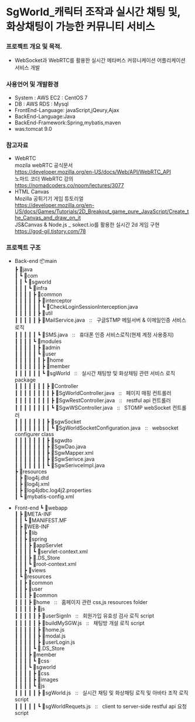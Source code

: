 # SgWorld_캐릭터 조작과 실시간 채팅 및, 화상채팅이 가능한 커뮤니티 서비스

### 프로젝트 개요 및 목적.
- WebSocket과 WebRTC를 활용한 실시간 메타버스 커뮤니케이션 어플리케이션 서비스 개발


### 사용언어 및 개발환경
- System : AWS EC2 : CentOS 7<br>
- DB : AWS RDS : Mysql<br>
- FrontEnd-Language: javaScript,jQeury,Ajax<br>
- BackEnd-Language:Java<br>
- BackEnd-Framework:Spring,mybatis,maven<br>
- was:tomcat 9.0<br>


### 참고자료
- WebRTC<br>
mozila webRTC 공식문서 <br>
https://developer.mozilla.org/en-US/docs/Web/API/WebRTC_API<br>
노마드 코더 WebRTC 강의<br>
https://nomadcoders.co/noom/lectures/3077<br>
- HTML Canvas<br>
Mozilla 공튀기기 게임 튜토리얼<br>
https://developer.mozilla.org/en-US/docs/Games/Tutorials/2D_Breakout_game_pure_JavaScript/Create_the_Canvas_and_draw_on_it<br>
JS&Canvas & Node.js _ sokect.io를 활용한 실시간 2d 게임 구현<br>
https://god-gil.tistory.com/78<br>


### 프로젝트 구조

- Back-end
📦main<br>
 ┣ 📂java<br>
 ┃ ┗ 📂com<br>
 ┃ ┃ ┗ 📂sgworld<br>
 ┃ ┃ ┃ ┗ 📂infra<br>
 ┃ ┃ ┃ ┃ ┣ 📂common<br>
 ┃ ┃ ┃ ┃ ┃ ┣ 📂interceptor<br>
 ┃ ┃ ┃ ┃ ┃ ┃ ┗ 📜CheckLoginSessionInterception.java<br>
 ┃ ┃ ┃ ┃ ┃ ┣ 📂util<br>
 ┃ ┃ ┃ ┃ ┃ ┣ 📜MailService.java &nbsp;&nbsp;::&nbsp;&nbsp; 구글STMP 메일서버 &  이메일인증 서비스 로직 <br>
 ┃ ┃ ┃ ┃ ┃ ┗ 📜SMS.java &nbsp;&nbsp;::&nbsp;&nbsp; 휴대폰 인증 서비스로직(현제 계정 사용중지)<br>
 ┃ ┃ ┃ ┃ ┗ 📂modules<br>
 ┃ ┃ ┃ ┃ ┃ ┣ 📂admin<br>
 ┃ ┃ ┃ ┃ ┃ ┗ 📂user<br>
 ┃ ┃ ┃ ┃ ┃ ┃ ┣ 📂home <br>
 ┃ ┃ ┃ ┃ ┃ ┃ ┣ 📂member<br>
 ┃ ┃ ┃ ┃ ┃ ┃ ┗ 📂sgWorld &nbsp;&nbsp;::&nbsp;&nbsp; 실시간 채팅방 및 화상채팅 관련 서비스 로직 package<br> 
 ┃ ┃ ┃ ┃ ┃ ┃ ┃ ┣ 📂Controller<br>
 ┃ ┃ ┃ ┃ ┃ ┃ ┃ ┃ ┣ 📜SgWorldController.java &nbsp;&nbsp;::&nbsp;&nbsp; 페이지 매핑 컨트롤러<br>
 ┃ ┃ ┃ ┃ ┃ ┃ ┃ ┃ ┣ 📜SgwRestController.java &nbsp;&nbsp;::&nbsp;&nbsp; restful api 컨트롤러<br>
 ┃ ┃ ┃ ┃ ┃ ┃ ┃ ┃ ┗ 📜SgwWSController.java &nbsp;&nbsp;::&nbsp;&nbsp; STOMP webSocket 컨트롤러<br>
 ┃ ┃ ┃ ┃ ┃ ┃ ┃ ┣ 📂sgwSocket<br>
 ┃ ┃ ┃ ┃ ┃ ┃ ┃ ┃ ┗ 📜SgWorldSocketConfiguration.java &nbsp;&nbsp;::&nbsp;&nbsp; websocket configurer class <br>
 ┃ ┃ ┃ ┃ ┃ ┃ ┃ ┣ 📂sgwdto<br>
 ┃ ┃ ┃ ┃ ┃ ┃ ┃ ┣ 📜SgwDao.java<br>
 ┃ ┃ ┃ ┃ ┃ ┃ ┃ ┣ 📜SgwMapper.xml<br>
 ┃ ┃ ┃ ┃ ┃ ┃ ┃ ┣ 📜SgwSerivce.java<br>
 ┃ ┃ ┃ ┃ ┃ ┃ ┃ ┗ 📜SgwSerivceImpl.java<br>
 ┣ 📂resources<br>
 ┃ ┣ 📜log4j.dtd<br>
 ┃ ┣ 📜log4j.xml<br>
 ┃ ┣ 📜log4jdbc.log4j2.properties<br>
 ┃ ┗ 📜mybatis-config.xml<br>
 
 
 
- Front-end
 ┗ 📂webapp<br>
 ┃ ┣ 📂META-INF<br>
 ┃ ┃ ┗ 📜MANIFEST.MF<br>
 ┃ ┣ 📂WEB-INF<br>
 ┃ ┃ ┣ 📂lib<br>
 ┃ ┃ ┣ 📂spring<br>
 ┃ ┃ ┃ ┣ 📂appServlet<br>
 ┃ ┃ ┃ ┃ ┗ 📜servlet-context.xml<br>
 ┃ ┃ ┃ ┣ 📜.DS_Store<br>
 ┃ ┃ ┃ ┗ 📜root-context.xml<br>
 ┃ ┃ ┣ 📂views<br>
 ┃ ┗ 📂resources<br>
 ┃ ┃ ┣ 📂common<br>
 ┃ ┃ ┣ 📂user<br>
 ┃ ┃ ┃ ┣ 📂common<br>
 ┃ ┃ ┃ ┣ 📂home &nbsp;&nbsp;::&nbsp;&nbsp; 홈페이지 관련 css,js resources folder <br>
 ┃ ┃ ┃ ┃ ┣ 📂js<br>
 ┃ ┃ ┃ ┃ ┃ ┣ 📂userSignIn &nbsp;&nbsp;::&nbsp;&nbsp; 회원가입 유효성 검사 로직 script<br>
 ┃ ┃ ┃ ┃ ┃ ┣ 📜buildMySGW.js &nbsp;&nbsp;::&nbsp;&nbsp; 채팅방 개설 로직 script<br>
 ┃ ┃ ┃ ┃ ┃ ┣ 📜home.js <br>
 ┃ ┃ ┃ ┃ ┃ ┣ 📜modal.js<br>
 ┃ ┃ ┃ ┃ ┃ ┣ 📜userLogin.js<br>
 ┃ ┃ ┃ ┃ ┗ 📜.DS_Store<br>
 ┃ ┃ ┃ ┣ 📂member<br>
 ┃ ┃ ┃ ┃ ┗ 📂css<br>
 ┃ ┃ ┃ ┗ 📂sgworld<br>
 ┃ ┃ ┃ ┃ ┣ 📂css<br>
 ┃ ┃ ┃ ┃ ┣ 📂images<br>
 ┃ ┃ ┃ ┃ ┗ 📂js<br>
 ┃ ┃ ┃ ┃ ┃ ┣ 📜sgWorld.js &nbsp;&nbsp;::&nbsp;&nbsp; 실시간 채팅 및 화상채팅 로직 및 아바타 조작 로직 script <br>
 ┃ ┃ ┃ ┃ ┃ ┗ 📜sgWorldRequets.js &nbsp;&nbsp;::&nbsp;&nbsp; client to server-side restful api 요청  script <br>
